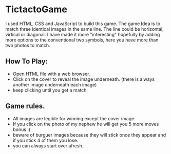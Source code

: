 # TictactoGame
I used HTML, CSS and JavaScript to build this game.
The game Idea is to match three identical images in the same line. The line could be horizontal, virtical or diagonal.
I have made it more "interesting" hopefully by adding more options to the conventional two symbols, here you have more than two photos to match.
## How To Play:
* Open HTML file with a web browser. 
* Click on the cover to reveal the image underneath. (there is always another image underneath each image)
* keep clicking until you get a match.
## Game rules.
* All images are legible for winning except the cover image.
* If you click on the photo of my nephew he will get you 5 more moves bonus :) 
* beware of burguer images because they will stick once they appear and if you stick 4 of them you lose.
* you can always start over afresh.
